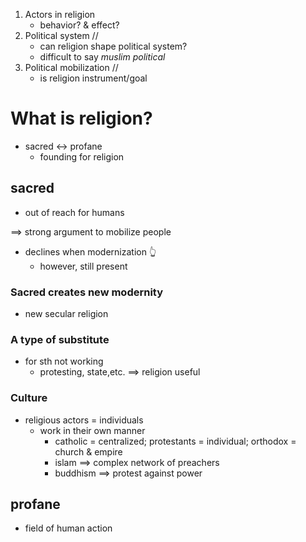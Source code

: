1. Actors in religion
    - behavior? & effect?
2. Political system //
    - can religion shape political system?
    - difficult to say *muslim political*
3. Political mobilization //
    - is religion instrument/goal

# What is religion?

- sacred <-> profane
    - founding for religion

## sacred

- out of reach for humans

$\implies$ strong argument to mobilize people

- declines when modernization 👆
    - however, still present

### Sacred creates new modernity

- new secular religion

### A type of substitute

- for sth not working
    - protesting, state,etc.
$\implies$ religion useful

### Culture

- religious actors = individuals
    - work in their own manner
        - catholic = centralized; protestants = individual; orthodox = church & empire
        - islam $\implies$ complex network of preachers
        - buddhism $\implies$ protest against power

## profane

- field of human action